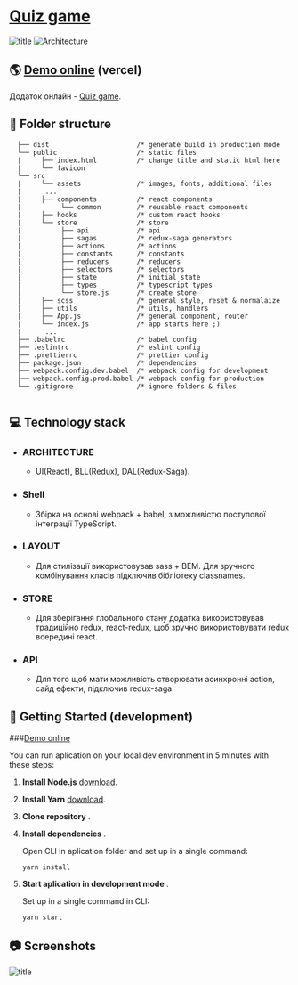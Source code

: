 # [Quiz game](https://ukrainedn.herokuapp.com/)

![title](https://user-images.githubusercontent.com/40334272/95010790-d960d500-0634-11eb-9664-2b0447a1e32d.png)
![Architecture](https://user-images.githubusercontent.com/40334272/95010788-d8c83e80-0634-11eb-89c0-5a932a8c8484.png)
## 🌎 [Demo online](https://geo-info.vercel.app/) (vercel)

  Додаток онлайн - [Quiz game](https://geo-info.vercel.app/).

## 📂 Folder structure 

 ```
   ├── dist                      /* generate build in production mode
   └── public                    /* static files
   |     ├── index.html          /* change title and static html here
   |     └── favicon
   └── src 
   |     └── assets              /* images, fonts, additional files
   |      ...   
   |     ├── components          /* react components  
   |          └── common         /* reusable react components       
   |     ├── hooks               /* custom react hooks        
   |     └── store               /* store  
   |          ├── api            /* api
   |          ├── sagas          /* redux-saga generators
   |          ├── actions        /* actions 
   |          ├── constants      /* constants 
   |          ├── reducers       /* reducers
   |          ├── selectors      /* selectors
   |          ├── state          /* initial state
   |          ├── types          /* typescript types
   |          └── store.js       /* create store         
   |     ├── scss                /* general style, reset & normalaize
   |     ├── utils               /* utils, handlers
   |     ├── App.js              /* general component, router
   |     └── index.js            /* app starts here ;)
   |      ...
   ├── .babelrc                  /* babel config
   ├── .eslintrc                 /* eslint config
   ├── .prettierrc               /* prettier config
   ├── package.json              /* dependencies
   ├── webpack.config.dev.babel  /* webpack config for development
   ├── webpack.config.prod.babel /* webpack config for production
   └── .gitignore                /* ignore folders & files
    
```
## 💻 Technology stack
- ### ARCHITECTURE 
   - UI(React), BLL(Redux), DAL(Redux-Saga).
- ### Shell  
   - Збірка на основі webpack + babel, з можливістю поступової інтеграції TypeScript.
- ### LAYOUT  
   - Для стилізації використовував sass + BEM. Для зручного комбінування класів підключив бібліотеку classnames.
- ### STORE 
   - Для зберігання глобального стану додатка використовував традиційно redux, react-redux, щоб зручно використовувати redux всередині react.  
- ### API  
   - Для того щоб мати можливість створювати асинхронні action, сайд ефекти, підключив redux-saga.  

## 🚀 Getting Started (development)
###[Demo online ](http://test.grenvalz.kl.com.ua/main)

You can run aplication on your local dev environment in 5 minutes with these steps:
1. **Install Node.js** [download](https://nodejs.org/en/). 
2. **Install Yarn** [download](https://classic.yarnpkg.com/en/docs/install#windows-stable). 
3. **Clone repository** . 
4. **Install dependencies** .

   Open CLI in aplication folder and set up in a single command:
  
   ```shell
   yarn install
   
   ```
5. **Start aplication in development mode** .

   Set up in a single command in CLI:
  
   ```shell
   yarn start
   
   ```

 ## 📷 Screenshots
![title](https://user-images.githubusercontent.com/40334272/95010790-d960d500-0634-11eb-9664-2b0447a1e32d.png)



